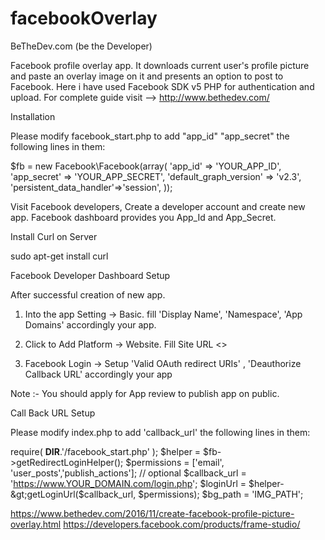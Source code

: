 # facebookOverlay
BeTheDev.com (be the Developer) 

Facebook profile overlay app. It downloads current user's profile picture and paste an overlay image on it and presents an option to post to Facebook. Here i have used Facebook SDK v5 PHP for authentication and upload.
For complete guide visit --> http://www.bethedev.com/

Installation

Please modify facebook_start.php to add "app_id" "app_secret" the following lines in them:

$fb = new Facebook\Facebook(array(
    'app_id'                => 'YOUR_APP_ID',
    'app_secret'            => 'YOUR_APP_SECRET',
    'default_graph_version' => 'v2.3',
 'persistent_data_handler'=>'session',
    ));


Visit Facebook developers, Create a developer account and create new app. Facebook dashboard provides you App_Id and App_Secret.

Install Curl on Server


sudo apt-get install curl

Facebook Developer Dashboard Setup

After successful creation of new app.

1. Into the app Setting -> Basic.  fill 'Display Name', 'Namespace', 'App Domains' accordingly your app.

2. Click to Add Platform -> Website. Fill Site URL <<Place your APP URL>>

3. Facebook Login -> Setup 'Valid OAuth redirect URIs' , 'Deauthorize Callback URL' accordingly your app

Note :- You should apply for App review to publish app on public.


Call Back URL Setup

Please modify index.php to add 'callback_url' the following lines in them:

require( __DIR__.'/facebook_start.php' );
  $helper = $fb-&gt;getRedirectLoginHelper();
  $permissions = ['email', 'user_posts','publish_actions']; // optional
  $callback_url    = 'https://www.YOUR_DOMAIN.com/login.php';
  $loginUrl    = $helper-&gt;getLoginUrl($callback_url, $permissions);
  $bg_path = 'IMG_PATH';

https://www.bethedev.com/2016/11/create-facebook-profile-picture-overlay.html
https://developers.facebook.com/products/frame-studio/
